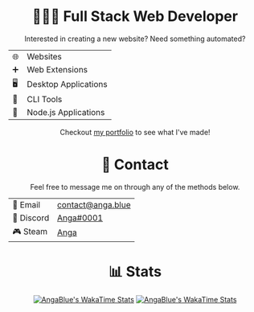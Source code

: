 <div align="center">
    <h1>🧑🏻‍💻 Full Stack Web Developer</h1>
    <p>Interested in creating a new website? Need something automated?</p>
    <table style="margin: 0 auto; border: none; text-align: left;">
        <tr><td>🌐</td><td>Websites</td></tr>
        <tr><td>➕</td><td>Web Extensions</td></tr>
        <tr><td>🖥️</td><td>Desktop Applications</td></tr>
        <tr><td>🔧</td><td>CLI Tools</td></tr>
        <tr><td>🔮</td><td>Node.js Applications</td></tr>
    </table>
    <p style="margin-top: 16px">Checkout <a href="https://anga.blue/portfolio">my portfolio</a> to see what I've made!</p>
    <h1>💬 Contact</h1>
        <p>Feel free to message me on through any of the methods below.</p>
        <table style="margin: 0 auto; border: none; text-align: left;">
        <tr><td>📧 Email</td><td><a href="mailto:contact@anga.blue">contact@anga.blue</a></td></tr>
        <tr><td>💬 Discord</td><td><a href="https://anga.blue/discord">Anga#0001</a></td></tr>
        <tr><td>🎮 Steam</td><td><a href="https://anga.blue/steam">Anga</a></td></tr>
    </table>
    <h1>📊 Stats</h1>

[![AngaBlue's WakaTime Stats](https://github-readme-stats.vercel.app/api/wakatime?username=AngaBlue#gh-light-mode-only)](https://github.com/AngaBlue)
[![AngaBlue's WakaTime Stats](https://github-readme-stats.vercel.app/api/wakatime?username=AngaBlue&theme=dark#gh-dark-mode-only)](https://github.com/AngaBlue)
</div>
